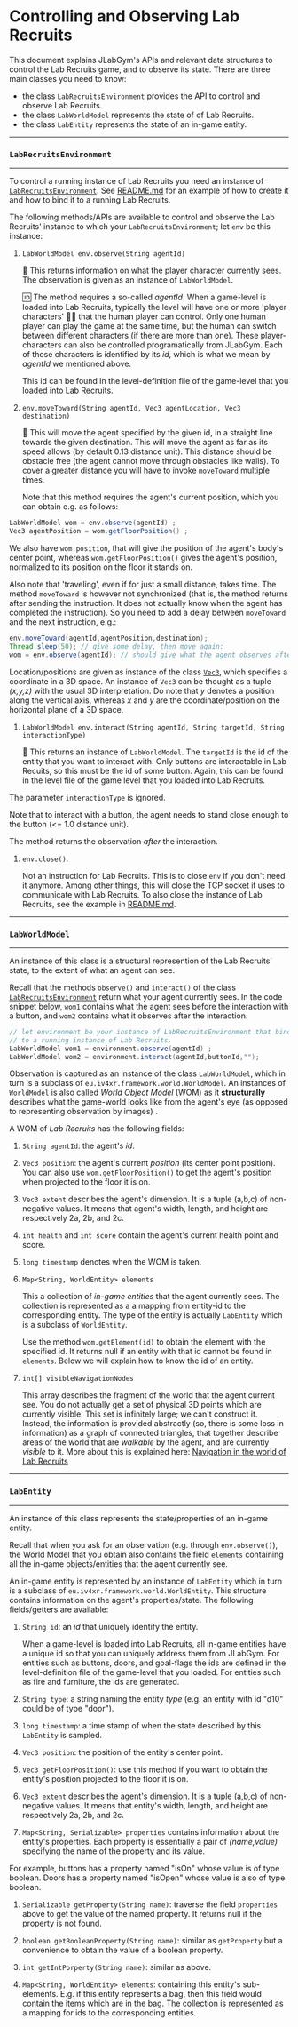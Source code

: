 # Controlling and Observing Lab Recruits

This document explains JLabGym's APIs and relevant data structures to control the Lab Recruits game, and to observe its state. There are three main classes you need to know:

* the class `LabRecruitsEnvironment` provides the API to control and observe Lab Recruits.
* the class `LabWorldModel` represents the state of of Lab Recruits.
* the class `LabEntity` represents the state of an in-game entity.

---
### `LabRecruitsEnvironment`
---

To control a running instance of Lab Recruits you need an instance of [`LabRecruitsEnvironment`](./src/main/java/environments/LabRecruitsEnvironment.java). See [README.md](./README.md) for an example of how to create it and how to bind it to a running Lab Recruits.

The following methods/APIs are available to control and observe the Lab Recruits' instance to which your `LabRecruitsEnvironment`; let `env` be this instance:

1. `LabWorldModel env.observe(String agentId)`

   :eyes: This returns information on what the player character currently sees. The observation is given as an instance of `LabWorldModel`.

   :id: The method requires a so-called _agentId_. When a game-level is loaded into Lab Recruits, typically the level will have one or more 'player characters' :running::walking: that the human player can control. Only one human player can play the game at the same time, but the human can switch between different characters (if there are more than one). These player-characters can also be controlled programatically from JLabGym. Each of those characters is identified by its _id_, which is what we mean by _agentId_ we mentioned above.

   This id can be found in the level-definition file of the game-level that you loaded into Lab Recruits.

1. `env.moveToward(String agentId, Vec3 agentLocation, Vec3 destination)`

   :running: This will move the agent specified by the given id, in a straight line towards the given destination. This will move the agent as far as its speed allows (by default 0.13 distance unit). This distance should be obstacle free (the agent cannot move through obstacles like walls). To cover a greater distance you will have to invoke `moveToward` multiple times.

   Note that this method requires the agent's current position, which you can obtain e.g. as follows:

  ```java
  LabWorldModel wom = env.observe(agentId) ;
  Vec3 agentPosition = wom.getFloorPosition() ;
  ```

  We also have `wom.position`, that will give the position of the agent's body's center point, whereas `wom.getFloorPosition()` gives the agent's position, normalized to its position on the floor it stands on.

  Also note that 'traveling', even if for just a small distance, takes time. The method `moveToward` is however not synchronized (that is, the method returns after sending the instruction. It does not actually know when the agent has completed the instruction). So you need to add a delay between `moveToward` and the next instruction, e.g.:

  ```java
  env.moveToward(agentId,agentPosition,destination);
  Thread.sleep(50); // give some delay, then move again:
  wom = env.observe(agentId); // should give what the agent observes after finishing the moveToward
  ```

  Location/positions are given as instance of the class [`Vec3`](https://github.com/iv4xr-project/aplib/blob/master/src/main/java/eu/iv4xr/framework/spatial/Vec3.java), which specifies a coordinate in a 3D space. An instance of `Vec3` can be thought as a tuple _(x,y,z)_ with the usual 3D interpretation. Do note that _y_ denotes a position along the vertical axis, whereas _x_ and _y_ are the coordinate/position on the horizontal plane of a 3D space.

1. `LabWorldModel env.interact(String agentId, String targetId, String interactionType)`

   :red_circle: This returns an instance of `LabWorldModel`. The `targetId` is the id of the entity that you want to interact with. Only buttons are interactable in Lab Recuits, so this must be the id of some button. Again, this can be found in the level file of the game level that you loaded into Lab Recruits.

  The parameter `interactionType` is ignored.

  Note that to interact with a button, the agent needs to stand close enough to the button (<= 1.0 distance unit).

  The method returns the observation _after_ the interaction.

1. `env.close()`.

   Not an instruction for Lab Recruits. This is to close `env` if you don't need it anymore. Among other things, this will close the TCP socket it uses to communicate with Lab Recruits. To also close the instance of Lab Recruits, see the example in [README.md](./README.md).  

---
### `LabWorldModel`
---

An instance of this class is a structural represention of the Lab Recruits' state, to the extent of
what an agent can see.

Recall that the methods `observe()` and `interact()` of the class [`LabRecruitsEnvironment`](./src/main/java/environments/LabRecruitsEnvironment.java) return what your agent currently sees. In the code snippet below, `wom1` contains what the agent sees before the interaction with a button, and `wom2` contains what it observes after the interaction.

```java
// let environment be your instance of LabRecruitsEnvironment that binds
// to a running instance of Lab Recruits.
LabWorldModel wom1 = environment.observe(agentId) ;  
LabWorldModel wom2 = environment.interact(agentId,buttonId,"");
```

Observation is captured as an instance of the class `LabWorldModel`, which in turn is a subclass of `eu.iv4xr.framework.world.WorldModel`. An instances of `WorldModel` is also called _World Object Model_ (WOM) as it **structurally** describes what the game-world looks like from the agent's eye (as opposed to representing observation by images) .

A WOM of _Lab Recruits_ has the following fields:


1. `String agentId`: the agent's _id_.

1. `Vec3 position`: the agent's current _position_ (its center point position). You can also use `wom.getFloorPosition()` to get the agent's position when projected to the floor it is on.

1. `Vec3 extent` describes the agent's dimension. It is a tuple (a,b,c) of non-negative values. It means that agent's width, length, and height are respectively 2a, 2b, and 2c.

1. `int health` and `int score` contain the agent's current health point and score.

1. `long timestamp` denotes when the WOM is taken.

1. `Map<String, WorldEntity> elements`

   This a collection of _in-game entities_ that the agent currently sees. The collection is represented as a a mapping from entity-id to the corresponding entity. The type of the entity is actually `LabEntity` which is a subclass of `WorldEntity`.

   Use the method `wom.getElement(id)` to obtain the element with the specified id. It returns null if an entity with that id cannot be found in `elements`. Below we will explain how to know the id of an entity.

1. `int[] visibleNavigationNodes`

    This array describes the fragment of the world that the agent current see.
    You do not actually get a set of physical 3D points which are currently visible. This set is infinitely large; we can't construct it. Instead, the information is provided abstractly (so, there is some loss in information) as a graph of connected triangles, that together describe areas of the world that are _walkable_ by the agent, and are currently _visible_ to it. More about this is explained here: [Navigation in the world of Lab Recruits](.....)

---
### `LabEntity`
---

An instance of this class represents the state/properties of an in-game entity.

Recall that when you ask for an observation (e.g. through `env.observe()`), the World Model that you obtain also contains the field `elements` containing all the in-game objects/entities that the agent currently see.

An in-game entity is represented by an instance of `LabEntity` which in turn is a subclass of  `eu.iv4xr.framework.world.WorldEntity`. This structure contains information on the agent's properties/state. The following fields/getters are available:

1. `String id`: an _id_ that uniquely identify the entity.

   When a game-level is loaded into Lab Recruits, all in-game entities have a unique id so that you can uniquely address them from JLabGym. For entities such as buttons, doors, and goal-flags the ids are defined in the level-definition file of the game-level that you loaded. For entities such as fire and furniture, the ids are generated.

1. `String type`: a string naming the entity _type_ (e.g. an entity with id "d10" could be of type "door").

1. `long timestamp`: a time stamp of when the state described by this `LabEntity` is sampled.

1. `Vec3 position`: the position of the entity's center point.

1. `Vec3 getFloorPosition()`: use this method if you want to obtain the entity's position projected to the floor it is on.

1. `Vec3 extent` describes the agent's dimension. It is a tuple (a,b,c) of non-negative values. It means that entity's width, length, and height are respectively 2a, 2b, and 2c.

1. `Map<String, Serializable> properties` contains information about the entity's properties. Each property is essentially a pair of _(name,value)_ specifying the name of the property and its value.

  For example, buttons has a property named "isOn" whose value is of type boolean. Doors has a property named "isOpen" whose value is also of type boolean.

1. `Serializable getProperty(String name)`: traverse the field `properties` above to get the value of the named property. It returns null if the property is not found.

1. `boolean getBooleanProperty(String name)`: similar as `getProperty` but a convenience to obtain the value of a boolean property.

1. `int getIntPorperty(String name)`: similar as above.

1. `Map<String, WorldEntity> elements`: containing this entity's sub-elements. E.g. if this entity represents a bag, then this field would contain the items which are in the bag. The collection is represented as a mapping for ids to the corresponding entities.
